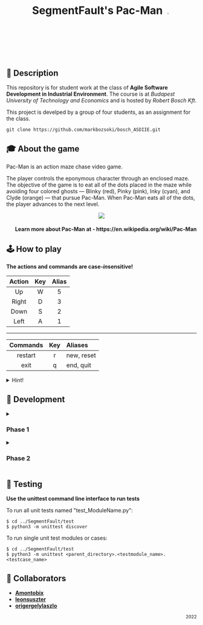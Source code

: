 <h1 align="center">SegmentFault's Pac-Man <img src="https://www.cs.toronto.edu/~ylzhang/csc309w16/t6/pacman.gif" width="3%"></h1>

## :scroll: Description

This repository is for student work at the class of **Agile Software Development in Industrial Environment**. The course is at *Budapest University of Technology and Economics* and is hosted by *Robert Bosch Kft*.

This project is develped by a group of four students, as an assignment for the class.


```
git clone https://github.com/markbozsoki/bosch_ASDIIE.git
```

## :mortar_board: About the game

Pac-Man is an action maze chase video game.

The player controls the eponymous character through an enclosed maze. The objective of the game is to eat all of the dots placed in the maze while avoiding four colored ghosts — Blinky (red), Pinky (pink), Inky (cyan), and Clyde (orange) — that pursue Pac-Man. When Pac-Man eats all of the dots, the player advances to the next level.

<p align="center"><img src="https://acegif.com/wp-content/uploads/2022/fzk5d/30-huge-maze-pacman.gif"></p>

<h4 align="right">Learn more about Pac-Man at - https://en.wikipedia.org/wiki/Pac-Man</h4>

## :joystick: How to play

**The actions and commands are case-*in*sensitive!**

| Action | Key | Alias |
| :---: | :---: | :---: |
| Up | W | 5 |
| Right | D | 3 |
| Down | S | 2 |
| Left | A | 1 |

---

| Commands | Key | Aliases |
| :---: | :---: | :--- |
| restart | r | new, reset |
| exit | q | end, quit |

<details><summary>Hint!</summary><br>
Every words listed in the Commands table are valid command. Except "Commands", "Key" and "Aliases"... :wink:
</details>

## :rocket: Development

<details><summary><h3> Phase 1 </h3></summary>

- [x] Empty map without walls
- [x] Can move left, right, up, down
- [x] Step after some seconds
- [x] Collect points
- [x] Game terminates after a given timesteps

</details>

<details><summary><h3> Phase 2 </h3></summary>

- [x] Implement wall features on the sides
- [x] Extend to in-map walls (walls inside the map)
- [x] Game Over feature (hits wall = die)
- [ ] Implement 3 unit tests

</details>

## :toolbox: Testing

**Use the unittest command line interface to run tests**

To run all unit tests named "test_ModuleName.py":
```
$ cd ../SegmentFault/test
$ python3 -m unittest discover
```


To run single unit test modules or cases:
```
$ cd ../SegmentFault/test
$ python3 -m unittest <parent_directory>.<testmodule_name>.<testcase_name>
```

## :muscle: Collaborators
  
  - [**Amontobix**](https://github.com/Amontobix)
  - [**leonsuszter**](https://github.com/leonsuszter)
  - [**origergelylaszlo**](https://github.com/origergelylaszlo)

<p align="right"><sub>2022</sub></p>
